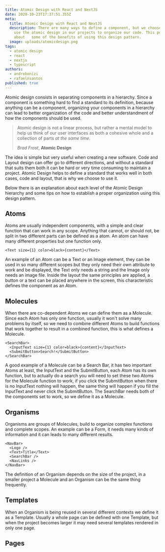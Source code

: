 ```yaml
---
title: Atomic Design with React and NextJS
date: 2020-10-23T17:37:51.355Z
meta:
  title: Atomic Design with React and NextJS
  description: There are many ways to define a component, but we choose to
    use the atomic design in our projects to organize our code. This post talks
    about   some of the benefits of using this design pattern.
  image: uploads/atomicdesign.png
tags:
  - atomic design
  - react
  - nextjs
  - typescript
authors:
  - andrebonizi
  - rafaelnsantos
published: true
---
```


Atomic design consists in separating components in a hierarchy. Since a component is something hard to find a standard to its definition, because anything can be a component, organizing your components in a hierarchy can lead to better organization of the code and better understandment of how the components should be used. 

> Atomic design is not a linear process, but rather a mental model to help us think of our user interfaces as both a cohesive whole and a collection of parts *at the same time*.
>
> *Brad Frost*, **Atomic Design**

The idea is simple but very useful when creating a new software. Code and Layout design can offer go to different directions, and without a standard that suits them both it can be hard or very time consuming to maintain a project. Atomic Design helps to define a standard that works well in both cases, code and layout, that is why we choose to use it.

Below there is an explanation about each level of the Atomic Design hierarchy and some tips on how to establish a proper organization using this design pattern.

## Atoms

Atoms are usually independent components, with a simple and clear function that can work in any scope. Anything that cannot, or should not, be split in two different parts can be defined as a atom. An atom can have many different properties but one function only. 

```tsx
<Text size={1} color=black>{content}</Text>
```



An example of an Atom can be a Text or an Image element, they can be used in so many different scopes but they only need their own attribute to work and be displayed, the Text only needs a string and the Image only needs an image file. Inside the layout the same principles are applied, a button or a text can be placed anywhere in the screen, this characteristic defines the component as an Atom.

## Molecules

When there are co-dependent Atoms we can define them as a Molecule. Since each Atom has only one function, usually it won't solve many problems by itself, so we need to combine different Atoms to build functions that work together to result in a combined function, this is what defines a Molecule. 
```tsx
<SearchBar>
  <InputText size={1} color=black>{content}</InputText>
  <SubmitButton>Search!</SubmitButton>
</SearchBar>
```
A good example of a Molecule can be a Search Bar, it has two important Atoms at least, the InputText and the SubmitButton, each Atom has its own function, but to actually do a search you will need to set these two Atoms for the Molecule function to work, if you click the SubmitButton when there is no InputText nothing will happen, the same thing will happen if you fill the InputText and never click the SubmitButton. The SearchBar needs both of the components set to work, so we define it as a Molecule. 



## Organisms

Organisms are groups of Molecules, build to organize complex functions and complete scopes. An example can be a Form, it needs many kinds of information and it can leads to many different results.  
```tsx
<NavBar>
  <Logo />
  <Text>Title</Text>
  <SearchBar />
  <NavLinks />
</NavBar>
```

The definition of an Organism depends on the size of the project, in a smaller project a Molecule and an Organism can be the same thing frequently.



## Templates

When an Organism is being reused in several different contexts we define it as a Template. Usually a whole page can be defined with one Template, but when the project becomes larger it may need several templates rendered in only one page.



## Pages